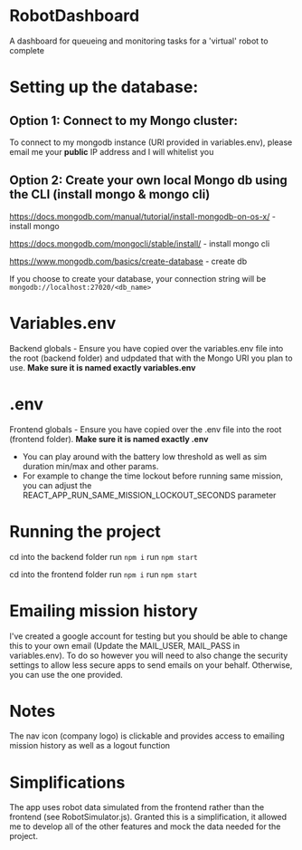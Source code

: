 # RobotDashboard
A dashboard for queueing and monitoring tasks for a 'virtual' robot to complete

# Setting up the database:
## Option 1: Connect to my Mongo cluster:
To connect to my mongodb instance (URI provided in variables.env), please email me your **public** IP address and I will whitelist you

## Option 2: Create your own local Mongo db using the CLI (install mongo & mongo cli)
https://docs.mongodb.com/manual/tutorial/install-mongodb-on-os-x/  - install mongo

https://docs.mongodb.com/mongocli/stable/install/ - install mongo cli

https://www.mongodb.com/basics/create-database - create db

If you choose to create your database, your connection string will be `mongodb://localhost:27020/<db_name>`

# Variables.env
Backend globals - Ensure you have copied over the variables.env file into the root (backend folder) and udpdated that with the Mongo URI you plan to use. **Make sure it is named exactly variables.env**

# .env
Frontend globals - Ensure you have copied over the .env file into the root (frontend folder). **Make sure it is named exactly .env**
- You can play around with the battery low threshold as well as sim duration min/max and other params.
- For example to change the time lockout before running same mission, you can adjust the REACT_APP_RUN_SAME_MISSION_LOCKOUT_SECONDS parameter

# Running the project
cd into the backend folder
run `npm i`
run `npm start`

cd into the frontend folder
run `npm i`
run `npm start`

# Emailing mission history
I've created a google account for testing but you should be able to change this to your own email (Update the MAIL_USER, MAIL_PASS in variables.env). To do so however you will need to also change the security settings to allow less secure apps to send emails on your behalf. Otherwise,
you can use the one provided. 

# Notes
The nav icon (company logo) is clickable and provides access to emailing mission history as well as a logout function

# Simplifications
The app uses robot data simulated from the frontend rather than the frontend (see RobotSimulator.js). Granted this is a simplification, it allowed me to develop all of the other features and mock the data needed for the project. 